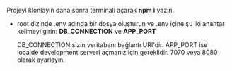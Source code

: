 <p>Projeyi klonlayın daha sonra terminali açarak <b>npm i</b> yazın.</p>

<ul>
  <li>root dizinde .env adında bir dosya oluşturun ve .env içine şu iki anahtar kelimeyi girin: <b>DB_CONNECTION</b> ve <b>APP_PORT</b></li>
  <p>DB_CONNECTION sizin veritabanı bağlantı URI'dir. APP_PORT ise localde development serveri açmanız için gereklidir. 7070 veya 8080 olarak ayarlayın.</p>
</ul>
